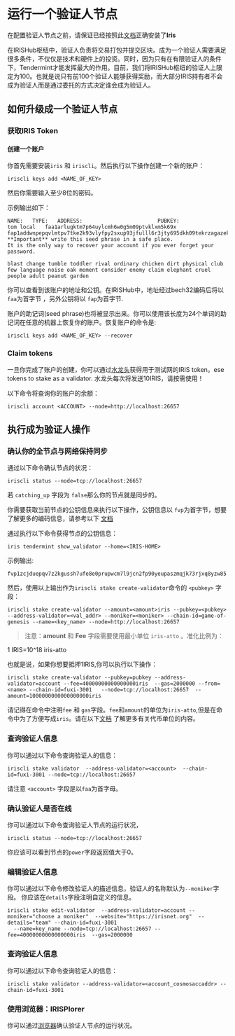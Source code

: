 # 运行一个验证人节点

在配置验证人节点之前，请保证已经按照此[文档](Install-Iris.md)正确安装了**Iris**

在IRISHub枢纽中，验证人负责将交易打包并提交区块。成为一个验证人需要满足很多条件，不仅仅是技术和硬件上的投资。同时，因为只有在有限验证人的条件下，Tendermint才能发挥最大的作用。目前，我们将IRISHub枢纽的验证人上限定为100。也就是说只有前100个验证人能够获得奖励，而大部分IRIS持有者不会成为验证人而是通过委托的方式决定谁会成为验证人。

## 如何升级成一个验证人节点

### 获取IRIS Token

#### 创建一个账户
你首先需要安装`iris` 和 `iriscli`。然后执行以下操作创建一个新的账户：

```
iriscli keys add <NAME_OF_KEY>
```

然后你需要输入至少8位的密码。

示例输出如下：
```
NAME:	TYPE:	ADDRESS:						PUBKEY:
tom	local	faa1arlugktm7p64uylcmh6w0g5m09ptvklxm5k69x	fap1addwnpepqvlmtpv7tke2k93vlyfpy2sxup93jfulll6r3jty695dkh09tekrzagazek
**Important** write this seed phrase in a safe place.
It is the only way to recover your account if you ever forget your password.

blast change tumble toddler rival ordinary chicken dirt physical club few language noise oak moment consider enemy claim elephant cruel people adult peanut garden
```

你可以查看到该账户的地址和公钥。在IRISHub中，地址经过bech32编码后将以`faa`为首字节 ，另外公钥将以 `fap`为首字节.

账户的助记词(seed phrase)也将被显示出来。你可以使用该长度为24个单词的助记词在任意的机器上恢复你的账户。恢复账户的命令是:

```
iriscli keys add <NAME_OF_KEY> --recover
```
### Claim tokens


一旦你完成了账户的创建，你可以通过[水龙头](https://testnet.irisplorer.io/#/faucet)获得用于测试网的IRIS token。ese tokens to stake as a validator.
水龙头每次将发送10IRIS，请按需使用！

以下命令将查询你的账户的余额：

```
iriscli account <ACCOUNT> --node=http://localhost:26657
```

## 执行成为验证人操作

### 确认你的全节点与网络保持同步

通过以下命令确认节点的状况：
```
iriscli status --node=tcp://localhost:26657 
```
若 `catching_up` 字段为 `false`那么你的节点就是同步的。

你需要获取当前节点的公钥信息来执行以下操作，公钥信息以 `fvp`为首字节，想要了解更多的编码信息，请参考以下 [文档](Bech32-on-IRISnet.md)

通过执行以下命令获得节点的公钥信息：

```
iris tendermint show_validator --home=<IRIS-HOME>
```
示例输出:
```
fvp1zcjduepqv7z2kgussh7ufe8e0prupwcm7l9jcn2fp90yeupaszmqjk73rjxq8yzw85
```
然后，使用以上输出作为`iriscli stake create-validator`命令的 `<pubkey>` 字段：

```
iriscli stake create-validator --amount=<amount>iris --pubkey=<pubkey> --address-validator=<val_addr> --moniker=<moniker> --chain-id=game-of-genesis --name=<key_name> --node=http://localhost:26657
```
> 注意：**amount** 和 **Fee** 字段需要使用最小单位 `iris-atto` 。准化比例为：

1 IRIS=10^18 iris-atto

也就是说，如果你想要抵押1IRIS,你可以执行以下操作：

```
iriscli stake create-validator --pubkey=pubkey --address-validator=account --fee=40000000000000000iris  --gas=2000000 --from=<name> --chain-id=fuxi-3001   --node=tcp://localhost:26657  --amount=1000000000000000000iris
```

请记得在命令中注明`fee` 和 `gas`字段。`fee`和`amount`的单位为`iris-atto`,但是在命令中为了方便写成`iris`。请在以下[文档](../modules/coin/README.md) 了解更多有关代币单位的内容。

### 查询验证人信息

你可以通过以下命令查询验证人的信息：

```
iriscli stake validator  --address-validator=<account>  --chain-id=fuxi-3001 --node=tcp://localhost:26657 
```

请注意 `<account>` 字段是以`faa`为首字母。


### 确认验证人是否在线

你可以通过以下命令查询验证人节点的运行状况，

```
iriscli status --node=tcp://localhost:26657 
```

你应该可以看到节点的`power`字段返回值大于0。

### 编辑验证人信息

你可以通过以下命令修改验证人的描述信息，验证人的名称默认为`--moniker`字段。
你应该在`details`字段注明自定义的信息。

```
iriscli stake edit-validator  --address-validator=account --moniker="choose a moniker"  --website="https://irisnet.org"  --details="team" --chain-id=fuxi-3001 
  --name=key_name --node=tcp://localhost:26657 --fee=40000000000000000iris  --gas=2000000
```
### 查询验证人信息

你可以通过以下命令查询验证人的信息：

```
iriscli stake validator --address-validator=<account_cosmosaccaddr> --chain-id=fuxi-3001
```

### 使用浏览器：IRISPlorer

你可以通过[浏览器](https://testnet.irisplorer.io)确认验证人节点的运行状况。